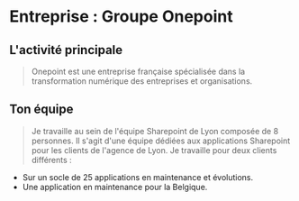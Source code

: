 # Entreprise : Groupe Onepoint

## L'activité principale

> Onepoint est une entreprise française spécialisée dans la transformation numérique des entreprises et organisations.

## Ton équipe

> Je travaille au sein de l'équipe Sharepoint de Lyon composée de 8 personnes. Il s'agit d'une équipe dédiées aux applications Sharepoint pour les clients de l'agence de Lyon. Je travaille pour deux clients différents :

- Sur un socle de 25 applications en maintenance et évolutions.
- Une application en maintenance pour la Belgique.
